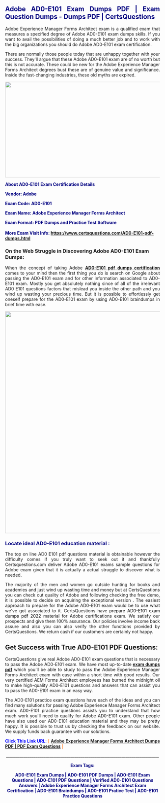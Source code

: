 <h2 style="text-align: justify;"><span style="color: #000080;">Adobe AD0-E101 Exam Dumps PDF | Exam Question Dumps - Dumps PDF | CertsQuestions</span></h2>
<p style="text-align: justify;">Adobe Experience Manager Forms Architect exam is a qualified exam that measures a specified degree of Adobe  AD0-E101 exam dumps skills. If you want to avail the possibilities of doing a much better job and to work with the big organizations you should do Adobe AD0-E101 exam certification.</p>
<p style="text-align: justify;">There are normally those people today that are unhappy together with your success. They'll argue that these Adobe  AD0-E101 exam are of no worth but this is not accurate. These could be new for the Adobe Experience Manager Forms Architect degrees bust these are of genuine value and significance. Inside the fast-changing industries, these old myths are expired.</p>
<p><img style="display: block; margin-left: auto; margin-right: auto;" src="https://i.imgur.com/eaP4ae9.png" width="840" height="310" /></p>
<p><span style="color: #000080;"><strong>About AD0-E101 Exam Certification Details</strong></span></p>
<p><span style="color: #000080;"><strong>Vendor: Adobe<br /></strong></span></p>
<p><span style="color: #000080;"><strong>Exam Code: AD0-E101</strong></span></p>
<p><span style="color: #000080;"><strong>Exam Name: Adobe Experience Manager Forms Architect</strong></span></p>
<p><span style="color: #000080;"><strong>Exam Format: PDF Dumps and Practice Test Software<br /><br />More Exam Visit Info: <span style="color: #ff6600;"><a href="https://www.certsquestions.com/AD0-E101-pdf-dumps.html">https://www.certsquestions.com/AD0-E101-pdf-dumps.html</a></span></strong></span></p>
<h3>On the Web Struggle in Discovering Adobe AD0-E101 Exam Dumps:</h3>
<p style="text-align: justify;">When the concept of taking Adobe <a href="https://www.certsquestions.com/AD0-E101-pdf-dumps.html"><strong> AD0-E101 pdf dumps certification</strong></a> comes to your mind then the first thing you do is search on Google about passing the AD0-E101 exam and for other information associated to AD0-E101 exam. Mostly you get absolutely nothing since of all of the irrelevant AD0 E101 questions factors that mislead you inside the other path and you wind up wasting your precious time. But it is possible to effortlessly get oneself prepare for the AD0-E101 exam by using AD0-E101 braindumps in brief time with ease.</p>
<p><a href="https://www.certsquestions.com/AD0-E101-pdf-dumps.html"><img style="display: block; margin-left: auto; margin-right: auto;" src="https://i.imgur.com/pxhoKQ2.png" width="720" /></a></p>
<h3><span style="color: #000080;">Locate ideal  AD0-E101 education material :</span></h3>
<p style="text-align: justify;">The top on line AD0 E101 pdf questions material is obtainable however the difficulty comes if you truly want to seek out it and thankfully Certsquestions.com deliver Adobe AD0-E101 exams sample questions for Adobe  exam given that it is actually a actual struggle to discover what is needed.</p>
<p style="text-align: justify;">The majority of the men and women go outside hunting for books and academies and just wind up wasting time and money but at CertsQuestions you can check out quality of Adobe  and following checking the free demo, it is possible to decide on acquiring the exceptional version . The easiest approach to prepare for the Adobe AD0-E101 exam would be to use what we've got associated to it. CertsQuestions have <span style="color: #000000;">prepare AD0-E101 exam dumps pdf 2022</span> material for Adobe certifications exam. We satisfy our prospects and give them 100% assurance. Our policies involve income back assure and also you can also verify the other functions provided by CertsQuestions. We return cash if our customers are certainly not happy.</p>
<h2>Get Success with True AD0-E101 PDF Questions:</h2>
<p style="text-align: justify;">CertsQuestions give real Adobe AD0-E101 exam questions that is necessary to pass the Adobe  AD0-E101 exam. We have most up-to-date<strong>&nbsp;<a href="https://www.certsquestions.com/">exam dumps pdf</a></strong>&nbsp;which you'll be able to study to pass the Adobe Experience Manager Forms Architect exam with ease within a short time with good results. Our very certified AEM Forms Architect employees has burned the midnight oil to make high-quality AD0-E101 questions and answers that can assist you to pass the AD0-E101 exam in an easy way.</p>
<p style="text-align: justify;">The AD0-E101 practice exam questions have each of the ideas and you can find many solutions for passing Adobe Experience Manager Forms Architect exam. AD0-E101 practice questions assists you to understand that how much work you'll need to qualify for Adobe  AD0-E101 exam. Other people have also used our AD0-E101 education material and they may be pretty happy. It is possible to trust us by checking the feedback on our website. We supply funds back guarantee with our solutions.</p>
<p style="text-align: justify;"><span style="color: #0000ff;"><strong>Click This Link URL</strong>:</span> <span style="color: #ff6600;">[ <strong><a href="https://www.certsquestions.com/aem-forms-architect-certification.html">Adobe Experience Manager Forms Architect Dumps PDF | PDF Exam Questions</a></strong> ]</span></p>
<p style="text-align: center;">______________________________________________________________________________</p>
<p style="text-align: center;"><span style="color: #000080;"><strong>Exam Tags:</strong></span></p>
<p style="text-align: center;"><span style="color: #000080;"><strong>AD0-E101 Exam Dumps | AD0-E101 PDF Dumps | AD0-E101 Exam Questions | AD0-E101 PDF Questions | Verified AD0-E101 Questions Answers | Adobe Experience Manager Forms Architect Exam Certification | AD0-E101 Braindumps | AD0-E101 Pratice Test | AD0-E101 Practice Questions</strong></span></p>
